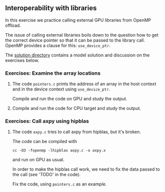 ## Interoperability with libraries

In this exercise we practice calling external GPU libraries from OpenMP offload.

The issue of calling external libraries boils down to the question how to get
the correct device pointer so that it can be passed to the library call.
OpenMP provides a clause for this: `use_device_ptr`.

The [solution directory](solution/) contains a model solution and discussion on the exercises below.

### Exercises: Examine the array locations

1. The code `pointers.c` prints the address of an array
   in the host context and in the device context using `use_device_ptr`.

   Compile and run the code on GPU and study the output.

2. Compile and run the code for CPU target and study the output.


### Exercises: Call axpy using hipblas

1. The code `axpy.c` tries to call axpy from hipblas, but it's broken.

   The code can be compiled with

       cc -O3 -fopenmp -lhipblas axpy.c -o axpy.x

   and run on GPU as usual.

   In order to make the hipblas call work, we need to fix the data passed to the call
   (see 'TODO' in the code).

   Fix the code, using `pointers.c` as an example.
